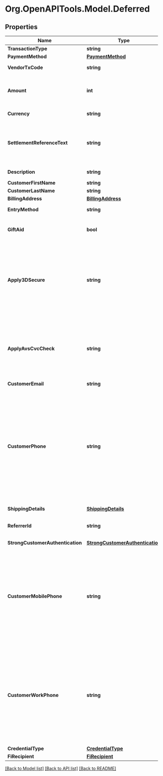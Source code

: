 # Org.OpenAPITools.Model.Deferred

## Properties

Name | Type | Description | Notes
------------ | ------------- | ------------- | -------------
**TransactionType** | **string** | The type of the transaction | [optional] 
**PaymentMethod** | [**PaymentMethod**](PaymentMethod.md) |  | [optional] 
**VendorTxCode** | **string** | Your unique reference for this transaction. | [optional] 
**Amount** | **int** | The amount charged to the customer in the smallest currency unit. (e.g 100 pence to charge £1.00, or 1 to charge ¥1 (0-decimal currency). | [optional] 
**Currency** | **string** | The currency of the amount in 3 letter [ISO 4217](https://en.wikipedia.org/wiki/ISO_4217) format. | [optional] 
**SettlementReferenceText** | **string** | A unique reference that you may wish to be displayed on your acquirer&#39;s settlement report (Not enabled for all acquirers. Please contact support for supported acquirers). | [optional] 
**Description** | **string** | A brief description of the goods or services purchased. | [optional] 
**CustomerFirstName** | **string** | Customer&#39;s first names. | [optional] 
**CustomerLastName** | **string** | Customer&#39;s last name. | [optional] 
**BillingAddress** | [**BillingAddress**](BillingAddress.md) |  | [optional] 
**EntryMethod** | **string** | The method used to capture card data. | [optional] [default to EntryMethodEnum.Ecommerce]
**GiftAid** | **bool** | Identifies the customer has ticked a box to indicate that they wish to receive tax back on their donation. | [optional] [default to false]
**Apply3DSecure** | **string** | Use this field to override your default account level 3D Secure settings  * &#x60;UseMSPSetting&#x60; - Use default MySagePay settings.  * &#x60;Force&#x60; - Apply authentication even if turned off.  * &#x60;Disable&#x60; - Only use this if you intend to use an SCA Exemption. See [here](https://developer-eu.elavon.com/docs/opayo/3d-secure-authentication/sca-exemptions) for more information.  * &#x60;ForceIgnoringRules&#x60; - Apply authentication but ignore rules.  | [optional] 
**ApplyAvsCvcCheck** | **string** | Use this field to override your default account level AVS CVC settings.  * &#x60;UseMSPSetting&#x60; - Use default MySagePay settings.  * &#x60;Force&#x60; - Apply authentication even if turned off.  * &#x60;Disable&#x60; - Disable authentication and rules.  * &#x60;ForceIgnoringRules&#x60; - Apply authentication but ignore rules.  | [optional] 
**CustomerEmail** | **string** | Customer&#39;s email address. | [optional] 
**CustomerPhone** | **string** | Customer&#39;s home phone number (this could also be the same as their mobile phone number if they do not have a home phone). The customerPhone must be in the format of &#x60;+&#x60; and &#x60;country code&#x60; and &#x60;phone number&#x60;. Example: For a UK phone number of &#x60;03069 990210&#x60;, you will submit the following: &#x60;+443069990210&#x60;. When using the &#x60;strongCustomerAuthentication&#x60; object, it is advisable to provide this data if the cardholder has it. This will assist the card issuer when determining the 3D Secure authentication result.  | [optional] 
**ShippingDetails** | [**ShippingDetails**](ShippingDetails.md) |  | [optional] 
**ReferrerId** | **string** | This can be used to send the unique reference for the partner that referred the merchant to Opayo. | [optional] 
**StrongCustomerAuthentication** | [**StrongCustomerAuthentication**](StrongCustomerAuthentication.md) |  | [optional] 
**CustomerMobilePhone** | **string** | The mobile number of the customer.    The customerMobilePhone must be in the format of &#x60;+&#x60; and &#x60;country code&#x60; and &#x60;phone number&#x60;.    Example: For a UK phone number of &#x60;07234 567891&#x60;, you will submit the following: &#x60;+447234567891&#x60;    When using the &#x60;strongCustomerAuthentication&#x60; object, it is advisable to provide this data if the cardholder has it. This will assist the card issuer when determining the 3D Secure authentication result.  | [optional] 
**CustomerWorkPhone** | **string** | The work phone number of the customer.    The customerWorkPhone must be in the format of &#x60;+&#x60; and &#x60;country code&#x60; and &#x60;phone number&#x60;.    Example: For a UK phone number of &#x60;01234 567891&#x60;, you will submit the following: &#x60;+441234567891&#x60;    When using the &#x60;strongCustomerAuthentication&#x60; object, it is advisable to provide this data if the cardholder has it. This will assist the card issuer when determining the 3D Secure authentication result.  | [optional] 
**CredentialType** | [**CredentialType**](CredentialType.md) |  | [optional] 
**FiRecipient** | [**FiRecipient**](FiRecipient.md) |  | [optional] 

[[Back to Model list]](../README.md#documentation-for-models) [[Back to API list]](../README.md#documentation-for-api-endpoints) [[Back to README]](../README.md)

